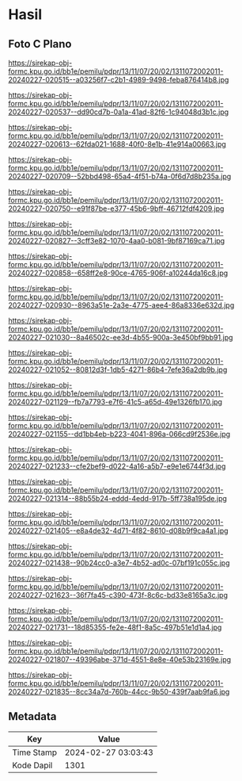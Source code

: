 # Hasil

## Foto C Plano

https://sirekap-obj-formc.kpu.go.id/bb1e/pemilu/pdpr/13/11/07/20/02/1311072002011-20240227-020515--a03256f7-c2b1-4989-9498-feba876414b8.jpg

https://sirekap-obj-formc.kpu.go.id/bb1e/pemilu/pdpr/13/11/07/20/02/1311072002011-20240227-020537--dd90cd7b-0a1a-41ad-82f6-1c94048d3b1c.jpg

https://sirekap-obj-formc.kpu.go.id/bb1e/pemilu/pdpr/13/11/07/20/02/1311072002011-20240227-020613--62fda021-1688-40f0-8e1b-41e914a00663.jpg

https://sirekap-obj-formc.kpu.go.id/bb1e/pemilu/pdpr/13/11/07/20/02/1311072002011-20240227-020709--52bbd498-65a4-4f51-b74a-0f6d7d8b235a.jpg

https://sirekap-obj-formc.kpu.go.id/bb1e/pemilu/pdpr/13/11/07/20/02/1311072002011-20240227-020750--e91f87be-e377-45b6-9bff-46712fdf4209.jpg

https://sirekap-obj-formc.kpu.go.id/bb1e/pemilu/pdpr/13/11/07/20/02/1311072002011-20240227-020827--3cff3e82-1070-4aa0-b081-9bf87169ca71.jpg

https://sirekap-obj-formc.kpu.go.id/bb1e/pemilu/pdpr/13/11/07/20/02/1311072002011-20240227-020858--658ff2e8-90ce-4765-906f-a10244da16c8.jpg

https://sirekap-obj-formc.kpu.go.id/bb1e/pemilu/pdpr/13/11/07/20/02/1311072002011-20240227-020930--8963a51e-2a3e-4775-aee4-86a8336e632d.jpg

https://sirekap-obj-formc.kpu.go.id/bb1e/pemilu/pdpr/13/11/07/20/02/1311072002011-20240227-021030--8a46502c-ee3d-4b55-900a-3e450bf9bb91.jpg

https://sirekap-obj-formc.kpu.go.id/bb1e/pemilu/pdpr/13/11/07/20/02/1311072002011-20240227-021052--80812d3f-1db5-4271-86b4-7efe36a2db9b.jpg

https://sirekap-obj-formc.kpu.go.id/bb1e/pemilu/pdpr/13/11/07/20/02/1311072002011-20240227-021129--fb7a7793-e7f6-41c5-a65d-49e1326fb170.jpg

https://sirekap-obj-formc.kpu.go.id/bb1e/pemilu/pdpr/13/11/07/20/02/1311072002011-20240227-021155--dd1bb4eb-b223-4041-896a-066cd9f2536e.jpg

https://sirekap-obj-formc.kpu.go.id/bb1e/pemilu/pdpr/13/11/07/20/02/1311072002011-20240227-021233--cfe2bef9-d022-4a16-a5b7-e9e1e6744f3d.jpg

https://sirekap-obj-formc.kpu.go.id/bb1e/pemilu/pdpr/13/11/07/20/02/1311072002011-20240227-021314--88b55b24-eddd-4edd-917b-5ff738a195de.jpg

https://sirekap-obj-formc.kpu.go.id/bb1e/pemilu/pdpr/13/11/07/20/02/1311072002011-20240227-021405--e8a4de32-4d71-4f82-8610-d08b9f9ca4a1.jpg

https://sirekap-obj-formc.kpu.go.id/bb1e/pemilu/pdpr/13/11/07/20/02/1311072002011-20240227-021438--90b24cc0-a3e7-4b52-ad0c-07bf191c055c.jpg

https://sirekap-obj-formc.kpu.go.id/bb1e/pemilu/pdpr/13/11/07/20/02/1311072002011-20240227-021623--36f7fa45-c390-473f-8c6c-bd33e8165a3c.jpg

https://sirekap-obj-formc.kpu.go.id/bb1e/pemilu/pdpr/13/11/07/20/02/1311072002011-20240227-021731--18d85355-fe2e-48f1-8a5c-497b51e1d1a4.jpg

https://sirekap-obj-formc.kpu.go.id/bb1e/pemilu/pdpr/13/11/07/20/02/1311072002011-20240227-021807--49396abe-371d-4551-8e8e-40e53b23169e.jpg

https://sirekap-obj-formc.kpu.go.id/bb1e/pemilu/pdpr/13/11/07/20/02/1311072002011-20240227-021835--8cc34a7d-760b-44cc-9b50-439f7aab9fa6.jpg


## Metadata

| Key        | Value               |
| ---------- | ------------------- |
| Time Stamp | 2024-02-27 03:03:43 |
| Kode Dapil | 1301                |



